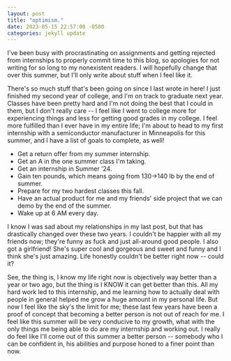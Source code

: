 ```yaml
---
layout: post
title: "optimism."
date: 2023-05-15 22:57:00 -0500 
categories: jekyll update
---
```

I've been busy with procrastinating on assignments and getting rejected from internships to properly commit time to this blog, so apologies for not writing for so long to my nonexistent readers. I will hopefully change that over this summer, but I'll only write about stuff when I feel like it.


There's so much stuff that's been going on since I last wrote in here! I just finished my second year of college, and I'm on track to graduate next year. Classes have been pretty hard and I'm not doing the best that I could in them, but I don't really care -- I feel like I went to college more for experiencing things and less for getting good grades in my college. I feel more fulfilled than I ever have in my entire life; I'm about to head to my first internship with a semiconductor manufacturer in Minneapolis for this summer, and I have a list of goals to complete, as well! 

- Get a return offer from my summer internship.
- Get an A in the one summer class I'm taking.
- Get an internship in Summer ’24.
- Gain ten pounds, which means going from 130->140 lb by the end of summer.
- Prepare for my two hardest classes this fall. 
- Have an actual product for me and my friends' side project that we can demo by the end of the summer. 
- Wake up at 6 AM every day. 

I know I was sad about my relationships in my last post, but that has drastically changed over these two years. I couldn't be happier with all my friends now; they're funny as fuck and just all-around good people. I also got a girlfriend! She's super cool and gorgeous and sweet and funny and I think she's just amazing. Life honestly couldn't be better right now -- could it? 

See, the thing is, I know my life right now is objectively way better than a year or two ago, but the thing is I KNOW it can get better than this. All my hard work led to this internship, and me learning how to actually deal with people in general helped me grow a huge amount in my personal life. But now I feel like the sky's the limit for me; these last few years have been a proof of concept that becoming a better person is not out of reach for me. I feel like this summer will be very conducive to my growth, what with the only things me being able to do are my internship and working out. I really do feel like I'll come out of this summer a better person -- somebody who I can be confident in, his abilities and purpose honed to a finer point than now. 
